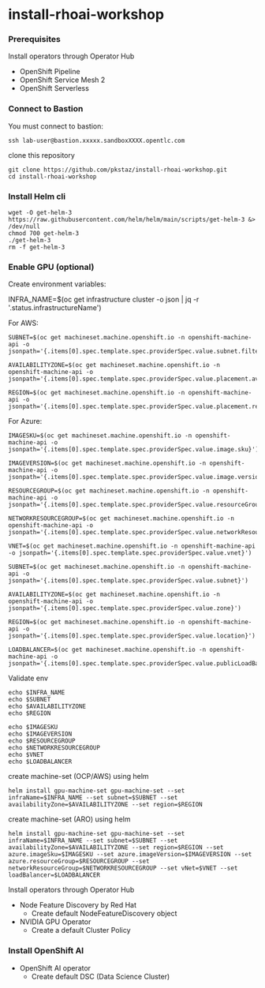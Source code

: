 # install-rhoai-workshop


### Prerequisites
Install operators through Operator Hub
- OpenShift Pipeline
- OpenShift Service Mesh 2
- OpenShift Serverless

### Connect to Bastion
You must connect to bastion:
```
ssh lab-user@bastion.xxxxx.sandboxXXXX.opentlc.com
```
clone this repository
```
git clone https://github.com/pkstaz/install-rhoai-workshop.git
cd install-rhoai-workshop
```

### Install Helm cli
```
wget -O get-helm-3 https://raw.githubusercontent.com/helm/helm/main/scripts/get-helm-3 &> /dev/null
chmod 700 get-helm-3
./get-helm-3
rm -f get-helm-3
```


### Enable GPU (optional)

Create environment variables:

INFRA_NAME=$(oc get infrastructure cluster -o json | jq -r '.status.infrastructureName')

For AWS:
```
SUBNET=$(oc get machineset.machine.openshift.io -n openshift-machine-api -o jsonpath='{.items[0].spec.template.spec.providerSpec.value.subnet.filters[0].values[0]}')

AVAILABILITYZONE=$(oc get machineset.machine.openshift.io -n openshift-machine-api -o jsonpath='{.items[0].spec.template.spec.providerSpec.value.placement.availabilityZone}')

REGION=$(oc get machineset.machine.openshift.io -n openshift-machine-api -o jsonpath='{.items[0].spec.template.spec.providerSpec.value.placement.region}')
```

For Azure:
```
IMAGESKU=$(oc get machineset.machine.openshift.io -n openshift-machine-api -o jsonpath='{.items[0].spec.template.spec.providerSpec.value.image.sku}')

IMAGEVERSION=$(oc get machineset.machine.openshift.io -n openshift-machine-api -o jsonpath='{.items[0].spec.template.spec.providerSpec.value.image.version}')

RESOURCEGROUP=$(oc get machineset.machine.openshift.io -n openshift-machine-api -o jsonpath='{.items[0].spec.template.spec.providerSpec.value.resourceGroup}')

NETWORKRESOURCEGROUP=$(oc get machineset.machine.openshift.io -n openshift-machine-api -o jsonpath='{.items[0].spec.template.spec.providerSpec.value.networkResourceGroup}')

VNET=$(oc get machineset.machine.openshift.io -n openshift-machine-api -o jsonpath='{.items[0].spec.template.spec.providerSpec.value.vnet}')

SUBNET=$(oc get machineset.machine.openshift.io -n openshift-machine-api -o jsonpath='{.items[0].spec.template.spec.providerSpec.value.subnet}')

AVAILABILITYZONE=$(oc get machineset.machine.openshift.io -n openshift-machine-api -o jsonpath='{.items[0].spec.template.spec.providerSpec.value.zone}')

REGION=$(oc get machineset.machine.openshift.io -n openshift-machine-api -o jsonpath='{.items[0].spec.template.spec.providerSpec.value.location}')

LOADBALANCER=$(oc get machineset.machine.openshift.io -n openshift-machine-api -o jsonpath='{.items[0].spec.template.spec.providerSpec.value.publicLoadBalancer}')
```

Validate env

```
echo $INFRA_NAME
echo $SUBNET
echo $AVAILABILITYZONE
echo $REGION

echo $IMAGESKU
echo $IMAGEVERSION
echo $RESOURCEGROUP
echo $NETWORKRESOURCEGROUP
echo $VNET
echo $LOADBALANCER
```

create machine-set (OCP/AWS) using helm
```
helm install gpu-machine-set gpu-machine-set --set infraName=$INFRA_NAME --set subnet=$SUBNET --set availabilityZone=$AVAILABILITYZONE --set region=$REGION
```

create machine-set (ARO) using helm
```
helm install gpu-machine-set gpu-machine-set --set infraName=$INFRA_NAME --set subnet=$SUBNET --set availabilityZone=$AVAILABILITYZONE --set region=$REGION --set azure.imageSku=$IMAGESKU --set azure.imageVersion=$IMAGEVERSION --set azure.resourceGroup=$RESOURCEGROUP --set networkResourceGroup=$NETWORKRESOURCEGROUP --set vNet=$VNET --set loadBalancer=$LOADBALANCER
```

Install operators through Operator Hub
- Node Feature Discovery by Red Hat
    - Create default NodeFeatureDiscovery object
- NVIDIA GPU Operator
    - Create a default Cluster Policy

### Install OpenShift AI
- OpenShift AI operator 
    - Create default DSC (Data Science Cluster)
